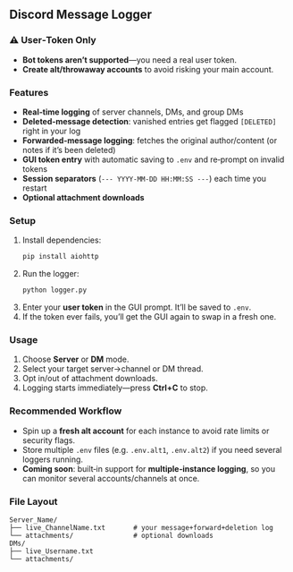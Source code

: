 ## Discord Message Logger

### ⚠️ User‑Token Only  
- **Bot tokens aren’t supported**—you need a real user token.  
- **Create alt/throwaway accounts** to avoid risking your main account.  

### Features  
- **Real‑time logging** of server channels, DMs, and group DMs  
- **Deleted‑message detection**: vanished entries get flagged `[DELETED]` right in your log  
- **Forwarded‑message logging**: fetches the original author/content (or notes if it’s been deleted)  
- **GUI token entry** with automatic saving to `.env` and re‑prompt on invalid tokens  
- **Session separators** (`--- YYYY‑MM‑DD HH:MM:SS ---`) each time you restart  
- **Optional attachment downloads**  

### Setup  
1. Install dependencies:  
   ```bash
   pip install aiohttp
   ```  
2. Run the logger:  
   ```bash
   python logger.py
   ```  
3. Enter your **user token** in the GUI prompt. It’ll be saved to `.env`.  
4. If the token ever fails, you’ll get the GUI again to swap in a fresh one.  

### Usage  
1. Choose **Server** or **DM** mode.  
2. Select your target server→channel or DM thread.  
3. Opt in/out of attachment downloads.  
4. Logging starts immediately—press **Ctrl+C** to stop.  

### Recommended Workflow  
- Spin up a **fresh alt account** for each instance to avoid rate limits or security flags.  
- Store multiple `.env` files (e.g. `.env.alt1`, `.env.alt2`) if you need several loggers running.  
- **Coming soon**: built‑in support for **multiple‑instance logging**, so you can monitor several accounts/channels at once.  

### File Layout  
```
Server_Name/
├── live_ChannelName.txt       # your message+forward+deletion log
└── attachments/               # optional downloads
DMs/
├── live_Username.txt
└── attachments/
```  
